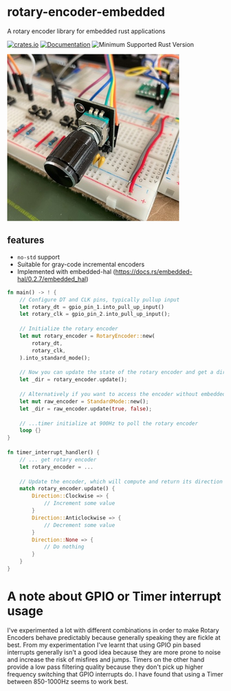 # rotary-encoder-embedded

A rotary encoder library for embedded rust applications

[![crates.io](https://img.shields.io/crates/v/rotary-encoder-embedded.svg)](https://crates.io/crates/rotary-encoder-embedded)
[![Documentation](https://docs.rs/rotary-encoder-embedded/badge.svg)](https://docs.rs/rotary-encoder-embedded)
![Minimum Supported Rust Version](https://img.shields.io/badge/rustc-1.46+-blue.svg)

![rotary encoder](https://github.com/ostenning/images/blob/main/rotary-encoder.jpg?raw=true)

## features

- `no-std` support
- Suitable for gray-code incremental encoders
- Implemented with embedded-hal (https://docs.rs/embedded-hal/0.2.7/embedded_hal)


```rust
fn main() -> ! {
    // Configure DT and CLK pins, typically pullup input
    let rotary_dt = gpio_pin_1.into_pull_up_input()
    let rotary_clk = gpio_pin_2.into_pull_up_input();

    // Initialize the rotary encoder
    let mut rotary_encoder = RotaryEncoder::new(
        rotary_dt,
        rotary_clk,
    ).into_standard_mode();
    
    // Now you can update the state of the rotary encoder and get a direction value. Call this from an update routine, timer task or interrupt
    let _dir = rotary_encoder.update();

    // Alternatively if you want to access the encoder without embedded-hal pin traits and use boolean states, you can use the mode directly:
    let mut raw_encoder = StandardMode::new();
    let _dir = raw_encoder.update(true, false);

    // ...timer initialize at 900Hz to poll the rotary encoder
    loop {}
}

fn timer_interrupt_handler() {
    // ... get rotary encoder 
    let rotary_encoder = ...

    // Update the encoder, which will compute and return its direction
    match rotary_encoder.update() {
        Direction::Clockwise => {
            // Increment some value
        }
        Direction::Anticlockwise => {
            // Decrement some value
        }
        Direction::None => {
            // Do nothing
        }
    }
}
```

# A note about GPIO or Timer interrupt usage

I've experimented a lot with different combinations in order to make Rotary Encoders behave predictably because generally speaking they are fickle at best. From my experimentation I've learnt that using GPIO pin based interrupts generally isn't a good idea because they are more prone to noise and increase the risk of misfires and jumps.
Timers on the other hand provide a low pass filtering quality because they don't pick up higher frequency switching that GPIO interrupts do. I have found that using a Timer between 850-1000Hz seems to work best.
